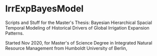 # IrrExpBayesModel


Scripts and Stuff for the Master's Thesis: Bayesian Hierarchical Spacial Temporal Modeling of Historical Drivers of Global Irrigation Expansion Patterns. 

Started Nov 2020, for Master's of Science Degree in Integrated Natural Resource Management from Humboldt University of Berlin,
